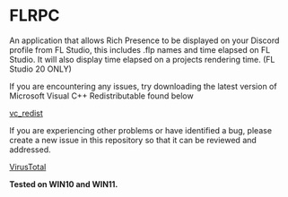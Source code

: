 # FLRPC
An application that allows Rich Presence to be displayed on your Discord profile from FL Studio, this includes .flp names and time elapsed on FL Studio.
It will also display time elapsed on a projects rendering time. (FL Studio 20 ONLY)


If you are encountering any issues, try downloading the latest version of Microsoft Visual C++ Redistributable found below

[vc_redist](https://learn.microsoft.com/en-us/cpp/windows/latest-supported-vc-redist?view=msvc-170)

If you are experiencing other problems or have identified a bug, please create a new issue in this repository so that it can be reviewed and addressed.

[VirusTotal](https://www.virustotal.com/gui/file/1fb1f7c663fa983d5c15e8a1472f6f880585fe0b2f72848af1bdc1249b94a0a7?nocache=1)

**Tested on WIN10 and WIN11.**
